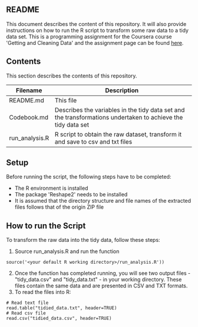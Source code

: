 ## README

This document describes the content of this repository. It will also provide instructions on how to run the R script to transform some raw data to a tidy data set. This is a programming assignment for the Coursera course 'Getting and Cleaning Data' and the assignment page can be found [here](https://www.coursera.org/learn/data-cleaning/peer/FIZtT/getting-and-cleaning-data-course-project).

## Contents

This section describes the contents of this repository.

| Filename | Description |
|---------|---------|
|README.md| This file|
|Codebook.md| Describes the variables in the tidy data set and the transformations undertaken to achieve the tidy data set|
| run_analysis.R | R script to obtain the raw dataset, transform it and save to csv and txt files |

## Setup
Before running the script, the following steps have to be completed:

* The R environment is installed
* The package 'Reshape2' needs to be installed
* It is assumed that the directory structure and file names of the extracted files follows that of the origin ZIP file

## How to run the Script
To transform the raw data into the tidy data, follow these steps:

1. Source run_analysis.R and run the function
```
source('<your default R working directory>/run_analysis.R'))
```
2. Once the function has completed running, you will see two output files - "tidy_data.csv" and "tidy_data.txt" - in your working directory. These files contain the same data and are presented in CSV and TXT formats.
3. To read the files into R:
```
# Read text file
read.table("tidied_data.txt", header=TRUE)
# Read csv file
read.csv("tidied_data.csv", header=TRUE)
```
